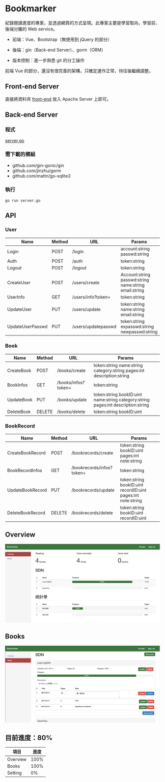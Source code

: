 # Bookmarker

紀錄閱讀進度的專案，並透過網頁的方式呈現。此專案主要是學習取向，學習前、後端分離的 Web service。

* 前端：Vue、Bootstrap（無使用到 jQuery 的部分）

* 後端：gin（Back-end Server）、gorm（ORM）
* 版本控制：進一步熟悉 git 的分工操作

前端 Vue 的部分，還沒有很完善的架構，只確定運作正常，待往後繼續調整。

## Front-end Server

直接將資料夾 [front-end](https://github.com/YanHaoChen/Bookmarker/tree/master/front-end) 放入 Apache Server 上即可。

>  

## Back-end Server

### 程式
[server.go](https://github.com/YanHaoChen/Bookmarker/tree/master/back-end)


### 需下載的模組

* github.com/gin-gonic/gin
* github.com/jinzhu/gorm
* github.com/mattn/go-sqlite3

### 執行
```shell
go run server.go
```

## API

### User
Name | Method | URL | Params
--- | --- | --- | ---
Login | POST | /login | account:string passwd:string
Auth | POST | /auth |token:string
Logout | POST | /logout | token:string
CreateUser | POST | /users/create |Account:string passwd:string name:string email:string
UserInfo | GET | /users/info?token= | token:string
UpdateUser | PUT | /users/update | token:string name:string email:string
UpdateUserPasswd | PUT | /users/updatepasswd | token:string expasswd:string newpasswd:string

### Book
Name | Method | URL | Params
--- | --- | --- | ---
CreateBook | POST | /books/create |token:string name:string category:string pages:int description:string
BookInfos | GET | /books/infos?token= | token:string
UpdateBook | PUT | /books/update |token:string bookID:uint name:string category:string pages:int description:string
DeleteBook | DELETE | /books/delete | token:string bookID:uint

### BookRecord
Name | Method | URL | Params
--- | --- | --- | ---
CreateBookRecord | POST | /bookrecords/create |token:string bookID:uint pages:int note:string
BookRecordInfos | GET | /bookrecords/infos?token= | token:string
UpdateBookRecord | PUT | /bookrecords/update |token:string bookID:uint recordID:uint pages:int note:string
DeleteBookRecord | DELETE | /bookrecords/delete | token:string bookID:uint recordID:uint


## Overview
![Overview](https://github.com/YanHaoChen/Bookmarker/blob/master/img/overview.png?raw=true)

## Books
![Overview](https://github.com/YanHaoChen/Bookmarker/blob/master/img/books.png?raw=true)

## 目前進度：80%

項目 | 進度
--- | ---
Overview | 100%
Books | 100%
Setting | 0%



